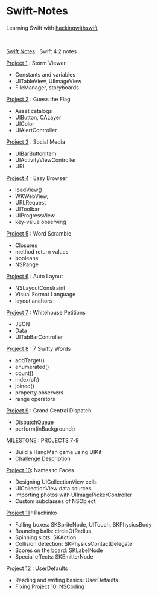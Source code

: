 # Swift-Notes

Learning Swift with [hackingwithswift](https://www.hackingwithswift.com/100)

<br>

[Swift Notes](https://github.com/hvillasa/Swift-Notes/tree/master/Play-Notes) : Swift 4.2 notes

[Project 1](https://github.com/hvillasa/Swift-Notes/tree/master/Project1/Project1) : Storm Viewer

- Constants and variables
- UITableView, UIImageView
- FileManager, storyboards

[Project 2](https://github.com/hvillasa/Swift-Notes/tree/master/Project2/Project2) : Guess the Flag

- Asset catalogs
- UIButton, CALayer
- UIColor
- UIAlertController

[Project 3](https://github.com/hvillasa/Swift-Notes/tree/master/Project3/Project3) : Social Media

- UIBarButtonItem
- UIActivityViewController
- URL

[Project 4](https://github.com/hvillasa/Swift-Notes/tree/master/Project4/Project4) : Easy Browser

- loadView()
- WKWebView,
- URLRequest
- UIToolbar
- UIProgressView
- key-value observing

[Project 5](https://github.com/hvillasa/Swift-Notes/tree/master/Project5/Project5) : Word Scramble

- Closures
- method return values
- booleans
- NSRange

[Project 6](https://github.com/hvillasa/Swift-Notes/tree/master/Project6b/Project6b) : Auto Layout

- NSLayoutConstraint
- Visual Format Language
- layout anchors

[Project 7](https://github.com/hvillasa/Swift-Notes/tree/master/Project7/Project7) : Whitehouse Petitions

- JSON
- Data
- UITabBarController

[Project 8](https://github.com/hvillasa/Swift-Notes/tree/master/Project8/Project8) : 7 Swifty Words

- addTarget()
- enumerated()
- count()
- index(of:)
- joined()
- property observers
- range operators

[Project 9](https://github.com/hvillasa/Swift-Notes/tree/master/Project9/Project7) : Grand Central Dispatch

- DispatchQueue
- perform(inBackground:)

[MILESTONE](https://github.com/hvillasa/Swift-Notes/tree/master/MILESTONE:PROJECTS7-9/MILESTONE:PROJECTS7-9) : PROJECTS 7-9

- Build a HangMan game using UIKit
- [Challenge Description](https://www.hackingwithswift.com/guide/4/3/challenge)

[Project 10](https://github.com/hvillasa/Swift-Notes/tree/master/Project10/Project10): Names to Faces

- Designing UICollectionView cells
- UICollectionView data sources
- Importing photos with UIImagePickerController
- Custom subclasses of NSObject

[Project 11](https://github.com/hvillasa/Swift-Notes/tree/master/Project11/Project11) : Pachinko

- Falling boxes: SKSpriteNode, UITouch, SKPhysicsBody
- Bouncing balls: circleOfRadius
- Spinning slots: SKAction
- Collision detection: SKPhysicsContactDelegate
- Scores on the board: SKLabelNode
- Special effects: SKEmitterNode

[Project 12](https://github.com/hectorsvill/100DaysOfSwift/tree/master/Project12/Project12) : UserDefaults
  - Reading and writing basics: UserDefaults
  - [Fixing Project 10: NSCoding](https://github.com/hectorsvill/100DaysOfSwift/tree/master/Project12a/Project10)
